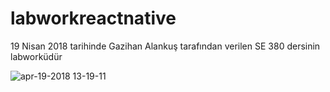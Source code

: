 # labworkreactnative
19 Nisan 2018 tarihinde Gazihan Alankuş tarafından verilen SE 380 dersinin labworküdür

![apr-19-2018 13-19-11](https://user-images.githubusercontent.com/36307448/38986222-7cce0ddc-43d4-11e8-8380-4e9af50fb71f.gif)

